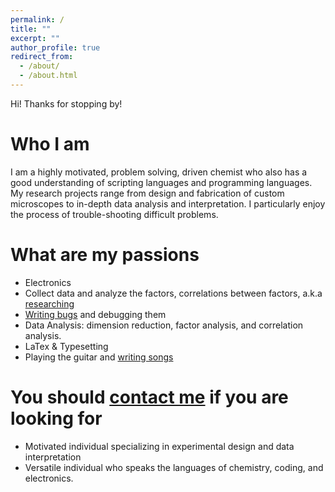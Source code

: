 ```yaml
---
permalink: /
title: ""
excerpt: ""
author_profile: true
redirect_from: 
  - /about/
  - /about.html
---
```


Hi! Thanks for stopping by! 

# Who I am

I am a highly motivated, problem solving, driven chemist who also has a good understanding of scripting languages and programming languages. My research projects range from design and fabrication of custom microscopes to in-depth data analysis and interpretation. I particularly enjoy the process of trouble-shooting difficult problems.

# What are my passions

- Electronics 
- Collect data and analyze the factors, correlations between factors, a.k.a [researching](https://par.nsf.gov/servlets/purl/10209081)
- [Writing bugs](https://github.itap.purdue.edu/Simpson-Laboratory-for-Nonlinear-Optics/GALDA-public) and debugging them
- Data Analysis: dimension reduction, factor analysis, and correlation analysis.
- LaTex & Typesetting
- Playing the guitar and [writing songs](https://www.instagram.com/yliu0593/)


# You should [contact me](mailto:yliu0593@gmail.com) if you are looking for

- Motivated individual specializing in experimental design and data interpretation
- Versatile individual who speaks the languages of chemistry, coding, and electronics. 
